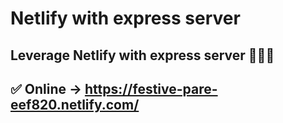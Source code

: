 # Netlify with express server 

## Leverage Netlify with express server 🎉🎉🎉

## ✅ Online &#8594;  https://festive-pare-eef820.netlify.com/

